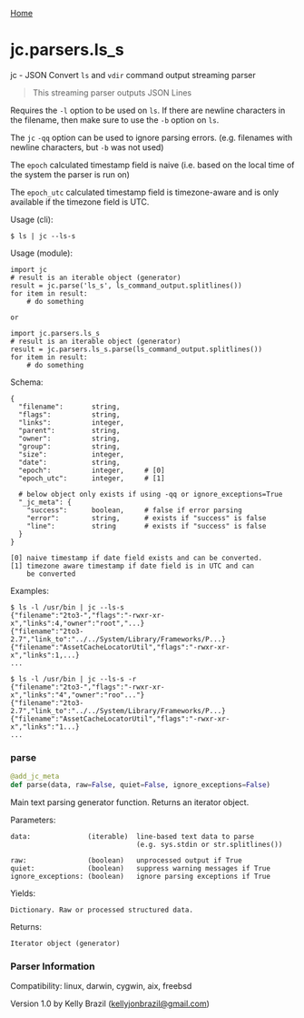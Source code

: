 [Home](https://kellyjonbrazil.github.io/jc/)
<a id="jc.parsers.ls_s"></a>

# jc.parsers.ls\_s

jc - JSON Convert `ls` and `vdir` command output streaming
parser

> This streaming parser outputs JSON Lines

Requires the `-l` option to be used on `ls`. If there are newline characters
in the filename, then make sure to use the `-b` option on `ls`.

The `jc` `-qq` option can be used to ignore parsing errors. (e.g. filenames
with newline characters, but `-b` was not used)

The `epoch` calculated timestamp field is naive (i.e. based on the local
time of the system the parser is run on)

The `epoch_utc` calculated timestamp field is timezone-aware and is only
available if the timezone field is UTC.

Usage (cli):

    $ ls | jc --ls-s

Usage (module):

    import jc
    # result is an iterable object (generator)
    result = jc.parse('ls_s', ls_command_output.splitlines())
    for item in result:
        # do something

    or

    import jc.parsers.ls_s
    # result is an iterable object (generator)
    result = jc.parsers.ls_s.parse(ls_command_output.splitlines())
    for item in result:
        # do something

Schema:

    {
      "filename":       string,
      "flags":          string,
      "links":          integer,
      "parent":         string,
      "owner":          string,
      "group":          string,
      "size":           integer,
      "date":           string,
      "epoch":          integer,     # [0]
      "epoch_utc":      integer,     # [1]

      # below object only exists if using -qq or ignore_exceptions=True
      "_jc_meta": {
        "success":      boolean,     # false if error parsing
        "error":        string,      # exists if "success" is false
        "line":         string       # exists if "success" is false
      }
    }

    [0] naive timestamp if date field exists and can be converted.
    [1] timezone aware timestamp if date field is in UTC and can
        be converted

Examples:

    $ ls -l /usr/bin | jc --ls-s
    {"filename":"2to3-","flags":"-rwxr-xr-x","links":4,"owner":"root","...}
    {"filename":"2to3-2.7","link_to":"../../System/Library/Frameworks/P...}
    {"filename":"AssetCacheLocatorUtil","flags":"-rwxr-xr-x","links":1,...}
    ...

    $ ls -l /usr/bin | jc --ls-s -r
    {"filename":"2to3-","flags":"-rwxr-xr-x","links":"4","owner":"roo"..."}
    {"filename":"2to3-2.7","link_to":"../../System/Library/Frameworks/P...}
    {"filename":"AssetCacheLocatorUtil","flags":"-rwxr-xr-x","links":"1...}
    ...

<a id="jc.parsers.ls_s.parse"></a>

### parse

```python
@add_jc_meta
def parse(data, raw=False, quiet=False, ignore_exceptions=False)
```

Main text parsing generator function. Returns an iterator object.

Parameters:

    data:              (iterable)  line-based text data to parse
                                   (e.g. sys.stdin or str.splitlines())

    raw:               (boolean)   unprocessed output if True
    quiet:             (boolean)   suppress warning messages if True
    ignore_exceptions: (boolean)   ignore parsing exceptions if True

Yields:

    Dictionary. Raw or processed structured data.

Returns:

    Iterator object (generator)

### Parser Information
Compatibility:  linux, darwin, cygwin, aix, freebsd

Version 1.0 by Kelly Brazil (kellyjonbrazil@gmail.com)
